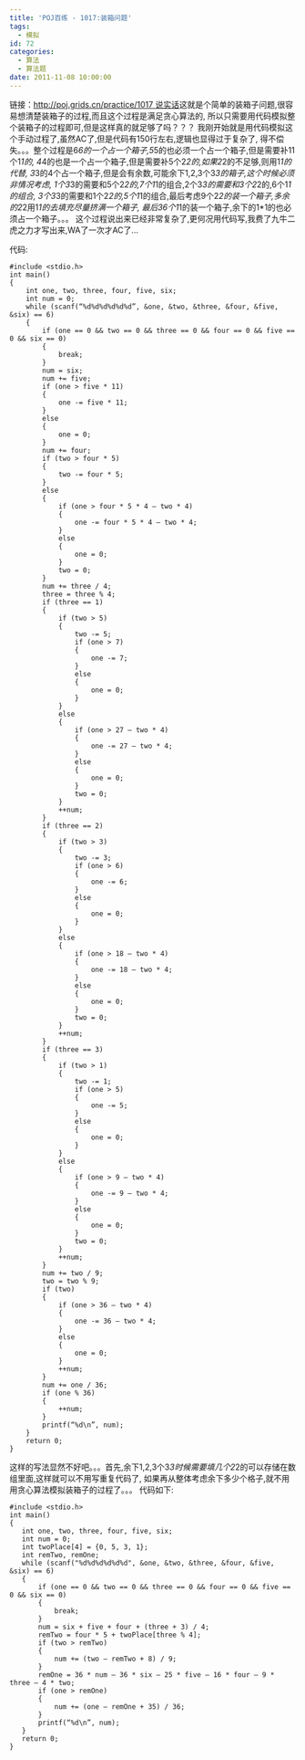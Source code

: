 ```yaml
---
title: 'POJ百练 - 1017:装箱问题'
tags:
  - 模拟
id: 72
categories:
  - 算法 
  - 算法题
date: 2011-11-08 10:00:00
---
```


链接：[http://poj.grids.cn/practice/1017
](http://poj.grids.cn/practice/1017)[
说实话](http://poj.grids.cn/practice/1017)这就是个简单的装箱子问题,很容易想清楚装箱子的过程,而且这个过程是满足贪心算法的,
所以只需要用代码模拟整个装箱子的过程即可,但是这样真的就足够了吗？？？
我刚开始就是用代码模拟这个手动过程了,虽然AC了,但是代码有150行左右,逻辑也显得过于复杂了,
得不偿失。。。整个过程是6*6的一个占一个箱子,5*5的也必须一个占一个箱子,但是需要补11个1*1的,
4*4的也是一个占一个箱子,但是需要补5个2*2的,如果2*2的不足够,则用1*1的代替,
3*3的4个占一个箱子,但是会有余数,可能余下1,2,3个3*3的箱子,这个时候必须非情况考虑,
1个3*3的需要和5个2*2的,7个1*1的组合,2个3*3的需要和3个2*2的,6个1*1的组合,
3个3*3的需要和1个2*2的,5个1*1的组合,最后考虑9个2*2的装一个箱子,多余的2*2用1*1的去填充尽量挤满一个箱子,
最后36个1*1的装一个箱子,余下的1*1的也必须占一个箱子。。。
这个过程说出来已经非常复杂了,更何况用代码写,我费了九牛二虎之力才写出来,WA了一次才AC了...

代码:
``` stylus
#include <stdio.h>
int main()
{
    int one, two, three, four, five, six;
    int num = 0;
    while (scanf(“%d%d%d%d%d%d”, &one, &two, &three, &four, &five, &six) == 6)
    {
        if (one == 0 && two == 0 && three == 0 && four == 0 && five == 0 && six == 0)
        {
            break;
        }
        num = six;
        num += five;
        if (one > five * 11)
        {
            one -= five * 11;
        }
        else
        {
            one = 0;
        }
        num += four;
        if (two > four * 5)
        {
            two -= four * 5;
        }
        else
        {
            if (one > four * 5 * 4 – two * 4)
            {
                one -= four * 5 * 4 – two * 4;
            }
            else
            {
                one = 0;
            }
            two = 0;
        }
        num += three / 4;
        three = three % 4;
        if (three == 1)
        {
            if (two > 5)
            {
                two -= 5;
                if (one > 7)
                {
                    one -= 7;
                }
                else
                {
                    one = 0;
                }
            }
            else
            {
                if (one > 27 – two * 4)
                {
                    one -= 27 – two * 4;
                }
                else
                {
                    one = 0;
                }
                two = 0;
            }
            ++num;
        }
        if (three == 2)
        {
            if (two > 3)
            {
                two -= 3;
                if (one > 6)
                {
                    one -= 6;
                }
                else
                {
                    one = 0;
                }
            }
            else
            {
                if (one > 18 – two * 4)
                {
                    one -= 18 – two * 4;
                }
                else
                {
                    one = 0;
                }
                two = 0;
            }
            ++num;
        }
        if (three == 3)
        {
            if (two > 1)
            {
                two -= 1;
                if (one > 5)
                {
                    one -= 5;
                }
                else
                {
                    one = 0;
                }
            }
            else
            {
                if (one > 9 – two * 4)
                {
                    one -= 9 – two * 4;
                }
                else
                {
                    one = 0;
                }
                two = 0;
            }
            ++num;
        }
        num += two / 9;
        two = two % 9;
        if (two)
        {
            if (one > 36 – two * 4)
            {
                one -= 36 – two * 4;
            }
            else
            {
                one = 0;
            }
            ++num;
        }
        num += one / 36;
        if (one % 36)
        {
            ++num;
        }
        printf(“%d\n”, num);
    }
    return 0;
}
```

这样的写法显然不好吧。。。首先,余下1,2,3个3*3时候需要填几个2*2的可以存储在数组里面,这样就可以不用写重复代码了,
如果再从整体考虑余下多少个格子,就不用用贪心算法模拟装箱子的过程了。。。
代码如下:
 ``` stylus
#include <stdio.h>
int main()
{
    int one, two, three, four, five, six;
    int num = 0;
    int twoPlace[4] = {0, 5, 3, 1};
    int remTwo, remOne;
    while (scanf("%d%d%d%d%d%d", &one, &two, &three, &four, &five, &six) == 6)
    {
        if (one == 0 && two == 0 && three == 0 && four == 0 && five == 0 && six == 0)
        {
            break;
        }
        num = six + five + four + (three + 3) / 4;
        remTwo = four * 5 + twoPlace[three % 4];
        if (two > remTwo)
        {
            num += (two – remTwo + 8) / 9;
        }
        remOne = 36 * num – 36 * six – 25 * five – 16 * four – 9 * three – 4 * two;
        if (one > remOne)
        {
            num += (one – remOne + 35) / 36;
        }
        printf(“%d\n”, num);
    }
    return 0;
}
```